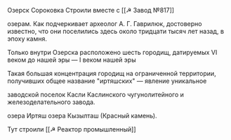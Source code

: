 Озерск
Сороковка
Строили вместе с [[☭ Завод №817]]

озерам. Как подчеркивает археолог А. Г. Гаврилюк, достоверно известно, что они поселились здесь около тридцати тысяч лет назад, в эпоху камня.

Только внутри Озерска расположено шесть городищ, датируемых VI веком до нашей эры — I веком нашей эры

 Такая большая концентрация городищ на ограниченной территории, получивших общее название "иртяшских" — явление уникальное

заводской поселок Касли
Каслинского чугунолитейного и железоделательного завода.

озера Иртяш
озера Кызылташ (Красный камень).

Тут строили [[☭ Реактор промышленный]]